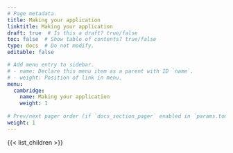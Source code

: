 ```yaml
---
# Page metadata.
title: Making your application
linktitle: Making your application
draft: true  # Is this a draft? true/false
toc: false  # Show table of contents? true/false
type: docs  # Do not modify.
editable: false

# Add menu entry to sidebar.
# - name: Declare this menu item as a parent with ID `name`.
# - weight: Position of link in menu.
menu:
  cambridge:
    name: Making your application
    weight: 1
    
# Prev/next pager order (if `docs_section_pager` enabled in `params.toml`)
weight: 1
---
```


{{< list_children >}}

